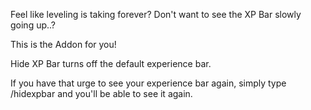 Feel like leveling is taking forever? Don't want to see the XP Bar slowly going up..?
 
This is the Addon for you!
 
Hide XP Bar turns off the default experience bar.
 
If you have that urge to see your experience bar again, simply type /hidexpbar and you'll be able to see it again.
